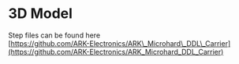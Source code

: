 # 3D Model

Step files can be found here\
[https://github.com/ARK-Electronics/ARK\_Microhard\_DDL\_Carrier](https://github.com/ARK-Electronics/ARK_Microhard_DDL_Carrier)
